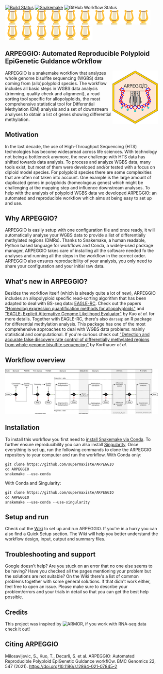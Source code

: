 [![Build Status](https://img.shields.io/endpoint.svg?url=https%3A%2F%2Factions-badge.atrox.dev%2Fsupermaxiste%2FARPEGGIO%2Fbadge%3Fref%3Dmaster&style=for-the-badge&label=CI)](https://actions-badge.atrox.dev/supermaxiste/ARPEGGIO/goto?ref=master) [![Snakemake](https://img.shields.io/badge/snakemake-≥5.20.1-brightgreen.svg?style=for-the-badge)](https://snakemake.readthedocs.io) ![GitHub Workflow Status](https://img.shields.io/github/workflow/status/supermaxiste/ARPEGGIO/Lint%20Code%20Base?label=formatting&style=for-the-badge) \
<img src="images/harp.png" height="48"><img src="images/harp.png" height="48"><img src="images/harp.png" height="48"><img src="images/harp.png" height="48"><img src="images/harp.png" height="48"><img src="images/harp.png" height="48"><img src="images/harp.png" height="48"><img src="images/harp.png" height="48"><img src="images/harp.png" height="48"><img src="images/harp.png" height="48"><img src="images/harp.png" height="48"><img src="images/harp.png" height="48"><img src="images/harp.png" height="48"><img src="images/harp.png" height="48"><img src="images/harp.png" height="48"><img src="images/harp.png" height="48">

## ARPEGGIO: Automated Reproducible Polyploid EpiGenetic GuIdance wOrkflow

<img align="right" width="150" height="177" src="images/sticker_try5.png">

ARPEGGIO is a snakemake workflow that analyzes whole genome bisulfite sequencing (WGBS) data coming from (allo)polyploid species. The workflow includes all basic steps in WGBS data analysis (trimming, quality check and alignment), a read sorting tool specific for allopolyploids, the most comprehensive statistical tool for Differential Methylation (DM) analysis and a set of downstream analyses to obtain a list of genes showing differential methylation.

## Motivation

In the last decade, the use of High-Throughput Sequencing (HTS) technologies has become widespread across life sciences. With technology not being a bottleneck anymore, the new challenge with HTS data has shifted towards data analysis.
To process and analyze WGBS data, many tools exist, but most of them were developed and/or tested with a focus on diploid model species. For polyploid species there are some complexities that are often not taken into account. One example is the large amount of duplicated genes in polyploids (homeologous genes) which might be challenging at the mapping step and influence downstream analyses.
To help with the analysis of polyploid WGBS data we developed ARPEGGIO: an automated and reproducible workflow which aims at being easy to set up and use.

## Why ARPEGGIO?

ARPEGGIO is easily setup with one configuration file and once ready, it will automatically analyse your WGBS data to provide a list of differentially methylated regions (DMRs). Thanks to Snakemake, a human readable, Python based language for workflows and Conda, a widely-used package manager, ARPEGGIO takes care of installing all the software needed fo the analyses and running all the steps in the workflow in the correct order. ARPEGGIO also ensures reproducibility of your analysis, you only need to share your configuration and your initial raw data.

## What's new in ARPEGGIO?

Besides the workflow itself (which is already quite a lot of new), ARPEGGIO includes an allopolyploid specific read-sorting algorithm that has been adapted to deal with BS-seq data: [EAGLE-RC](https://github.com/tony-kuo/eagle). Check out the papers ["Homeolog expression quantification methods for allopolyploids"](https://doi.org/10.1093/bib/bby121) and ["EAGLE: Explicit Alternative Genome Likelihood Evaluator"](https://doi.org/10.1186/s12920-018-0342-1) by Kuo _et al._ for more details. Together with EAGLE-RC, there's also `dmrseq`: an R package for differential methylation analysis. This package has one of the most comprehensive approaches to deal with WGBS data problems: mainly statistical and computational. If you're curious check out ["Detection and accurate false discovery rate control of differentially methylated regions from whole genome bisulfite sequencing"](https://doi.org/10.1093/biostatistics/kxy007) by Korthauer _et al_.

## Workflow overview

<p align="center">
  <img src="images/ARPEGGIO_scheme.png">
</p>

## Installation

To install this workflow you first need to [install Snakemake via Conda](https://snakemake.readthedocs.io/en/stable/getting_started/installation.html). To further ensure reproducibility you can also install [Singularity](http://singularity.lbl.gov/). Once everything is set up, run the following commands to clone the ARPEGGIO repository to your computer and run the workflow. With Conda only:

```
git clone https://github.com/supermaxiste/ARPEGGIO
cd ARPEGGIO
snakemake --use-conda
```

With Conda and Singularity:

```
git clone https://github.com/supermaxiste/ARPEGGIO
cd ARPEGGIO
snakemake --use-conda --use-singularity
```

## Setup and run

Check out the [Wiki](https://github.com/supermaxiste/ARPEGGIO/wiki) to set up and run ARPEGGIO. If you're in a hurry you can also find a Quick Setup section. The Wiki will help you better understand the workflow design, input, output and summary files.

## Troubleshooting and support

Google doesn't help? Are you stuck on an error that no one else seems to be having? Have you checked all the pages mentioning your problem but the solutions are not suitable? On the Wiki there's a list of common problems together with some general solutions. If that didn't work either, feel free to open an issue. Please make sure to describe your problem/errors and your trials in detail so that you can get the best help possible.

## Credits

This project was inspired by ![ARMOR](https://github.com/csoneson/ARMOR), if you work with RNA-seq data check it out!

## Citing ARPEGGIO

Milosavljevic, S., Kuo, T., Decarli, S. et al. ARPEGGIO: Automated Reproducible Polyploid EpiGenetic GuIdance workflOw. BMC Genomics 22, 547 (2021). https://doi.org/10.1186/s12864-021-07845-2
